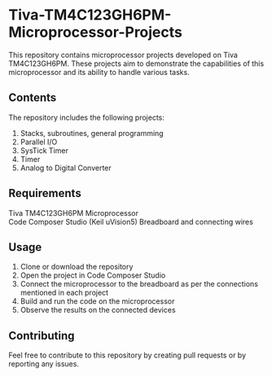 # Tiva-TM4C123GH6PM-Microprocessor-Projects

This repository contains microprocessor projects developed on Tiva TM4C123GH6PM. These projects aim to demonstrate the capabilities of this microprocessor and its ability to handle various tasks.  

## Contents  
The repository includes the following projects:  
1. Stacks, subroutines, general programming  
2. Parallel I/O
3. SysTick Timer  
4. Timer  
5. Analog to Digital Converter   


## Requirements  
Tiva TM4C123GH6PM Microprocessor  
Code Composer Studio (Keil uVision5)
Breadboard and connecting wires  

## Usage
1. Clone or download the repository  
2. Open the project in Code Composer Studio  
3. Connect the microprocessor to the breadboard as per the connections mentioned in each project  
4. Build and run the code on the microprocessor  
5. Observe the results on the connected devices  

##  Contributing   
Feel free to contribute to this repository by creating pull requests or by reporting any issues.  

